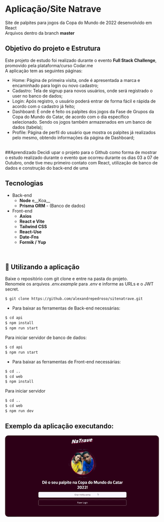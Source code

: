 # Aplicação/Site Natrave
Site de palpites para jogos da Copa do Mundo de 2022 desenvolvido em React
<br/>Arquivos dentro da branch **master**


## Objetivo do projeto e Estrutura
Este projeto de estudo foi realizado durante o evento __Full Stack Challenge__, promovido pela plataforma/curso Codar.me <br />
A aplicação tem as seguintes páginas: <br />
- Home: Página de primeira visita, onde é apresentada a marca e encaminhado para login ou novo cadastro;
- Cadastro: Tela de signup para novos usuários, onde será registrado o user no banco de dados;
- Login: Após registro, o usuário poderá entrar de forma fácil e rápida de acordo com o cadastro já feito;
- Dashboard: É onde é feito os palpites dos jogos da Fase de Grupos da Copa do Mundo do Catar, de acordo com o dia específico <br />
selecionado. Sendo os jogos também armazenados em um banco de dados (tabela);
- Profile: Página de perfil do usuário que mostra os palpites já realizados pelo mesmo, obtendo informações da página de Dashboard;<br />
<br/>
##Aprendizado
Decidi upar o projeto para o Github como forma de mostrar o estudo realizado durante o evento que ocorreu durante os dias 03 a 07 de Outubro, onde tive meu primeiro contato com React, utilização de banco de dados e construção do back-end de uma 

## Tecnologias
* Back-end
  * __Node__ e__Koa__ 
  * __Prisma ORM__ - (Banco de dados)
* Front-end
  * __Axios__ 
  * __React e Vite__
  * __Tailwind CSS__ 
  * __React-Use__ 
  * __Date-Fns__ 
  * __Formik / Yup__ 
  
<br />

## :car: Utilizando a aplicação
Baixe o repositório com git clone e entre na pasta do projeto.<br/>
Renomeie os arquivos _.env.example_ para _.env_ e informe as URLs e o JWT secret.<br/>
```bash
$ git clone https://github.com/alexandrepedroso/sitenatrave.git
```
* Para baixar as ferramentas de Back-end necessárias:
```bash
$ cd api
$ npm install
$ npm run start
```
Para iniciar servidor de banco de dados:
```bash
$ cd api
$ npm run start
```
* Para baixar as ferramentas de Front-end necessárias:
```bash
$ cd ..
$ cd web
$ npm install
```
Para iniciar servidor
```bash
$ cd ..
$ cd web
$ npm run dev
```
## Exemplo da aplicação executando:
<p align="center">
  <kbd>
 <img width="auto" style="border-radius: 10px" height="auto" 
 src="https://github.com/alexandrepedroso/sitenatrave/blob/master/public/imgs/GifPreview.gif" alt="Intro">
  </kbd>
  </br>
</p>
